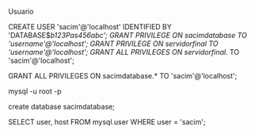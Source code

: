 Usuario


CREATE USER 'sacim'@'localhost' IDENTIFIED BY 'DATABASE$*b123Pas456abc';
GRANT PRIVILEGE ON sacimdatabase TO 'username'@'localhost';
GRANT PRIVILEGE ON servidorfinal TO 'username'@'localhost';
GRANT ALL PRIVILEGES ON servidorfinal.* TO 'sacim'@'localhost';

GRANT ALL PRIVILEGES ON sacimdatabase.* TO 'sacim'@'localhost';



mysql -u root -p


create database sacimdatabase;


SELECT user, host FROM mysql.user WHERE user = 'sacim';


